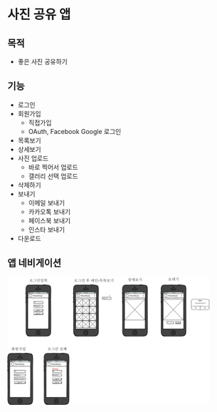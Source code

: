 # 사진 공유 앱
## 목적
* 좋은 사진 공유하기

## 기능
* 로그인
* 회원가입
  * 직접가입
  * OAuth, Facebook Google 로그인
* 목록보기
* 상세보기
* 사진 업로드
  * 바로 찍어서 업로드
  * 갤러리 선택 업로드
* 삭제하기
* 보내기
  * 이메일 보내기
  * 카카오톡 보내기
  * 페이스북 보내기
  * 인스타 보내기
* 다운로드

## 앱 네비게이션
<img src="photoshareapp.png" style="width: 90%">